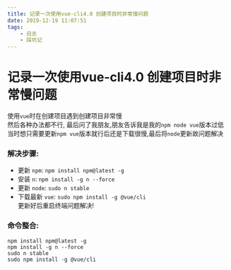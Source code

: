 ```yaml
---
title: 记录一次使用vue-cli4.0 创建项目时非常慢问题
date: 2019-12-19 11:07:51
tags:
    - 日志
    - 踩坑记
---
```

# 记录一次使用vue-cli4.0 创建项目时非常慢问题
使用`vue`时在创建项目遇到创建项目非常慢  
然后各种办法都不行, 最后问了我朋友,朋友告诉我是我的`npm node vue`版本过低  
当时想只需要更新`npm vue`版本就行后还是下载很慢,最后将`node`更新故问题解决

### 解决步骤:
- 更新 `npm`: `npm install npm@latest -g`  
- 安装 `n`: `npm install -g n --force`
- 更新 `node`: `sudo n stable`
- 下载最新 `vue`: `sudo npm install -g @vue/cli`  
更新好后重启终端问题解决!  

### 命令整合:
``` 
npm install npm@latest -g  
npm install -g n --force  
sudo n stable 
sudo npm install -g @vue/cli 
```